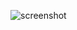 
![screenshot](https://user-images.githubusercontent.com/68098511/176126087-8b41f701-64a6-4d89-92ef-7fbceafddaba.png)
